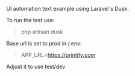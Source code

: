UI automation text example using Laravel`s Dusk.

To run the test use:
> php artisan dusk

Base url is set to prod in /.env:
> APP_URL=https://printify.com

Adjust it to use test/dev
